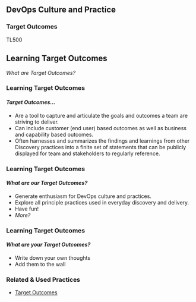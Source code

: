 <!-- .slide: data-background-image="images/Stakater_NewBrand_Background.png"  -->
## DevOps Culture and Practice <!-- {.element: class="course-title"} -->
### Target Outcomes <!-- {.element: class="title-color"} -->
TL500 <!-- {.element: class="title-color"} -->



<!--.slide: id="target-outcomes" -->
## Learning Target Outcomes
_What are Target Outcomes?_



### Learning Target Outcomes
#### _Target Outcomes..._
- Are a tool to capture and articulate the goals and outcomes a team are striving to deliver.
- Can include customer (end user) based outcomes as well as business and capability based outcomes.
- Often harnesses and summarizes the findings and learnings from other Discovery practices into a finite set of statements that can be publicly displayed for team and stakeholders to regularly reference.



### Learning Target Outcomes
#### _What are **our** Target Outcomes?_
- Generate enthusiasm for DevOps culture and practices.
- Explore all principle practices used in everyday discovery and delivery.
- Have fun!
- _More?_



### Learning Target Outcomes
#### _What are **your** Target Outcomes?_
- Write down your own thoughts
- Add them to the wall



<!-- .slide: data-background-image="images/book-background.jpeg", class="black-style"  data-background-opacity="0.3" -->
### Related & Used Practices
- [Target Outcomes](https://openpracticelibrary.com/practice/target-outcomes/)
